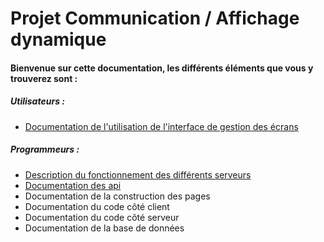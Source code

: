 # Projet Communication / Affichage dynamique
#### Bienvenue sur cette documentation, les différents éléments que vous y trouverez sont :
##### Utilisateurs :
- [Documentation de l'utilisation de l'interface de gestion des écrans](user.md)

##### Programmeurs :
- [Description du fonctionnement des différents serveurs](servers.md)
- [Documentation des api](./api/api.md)
- Documentation de la construction des pages
- Documentation du code côté client
- Documentation du code côté serveur
- Documentation de la base de données
